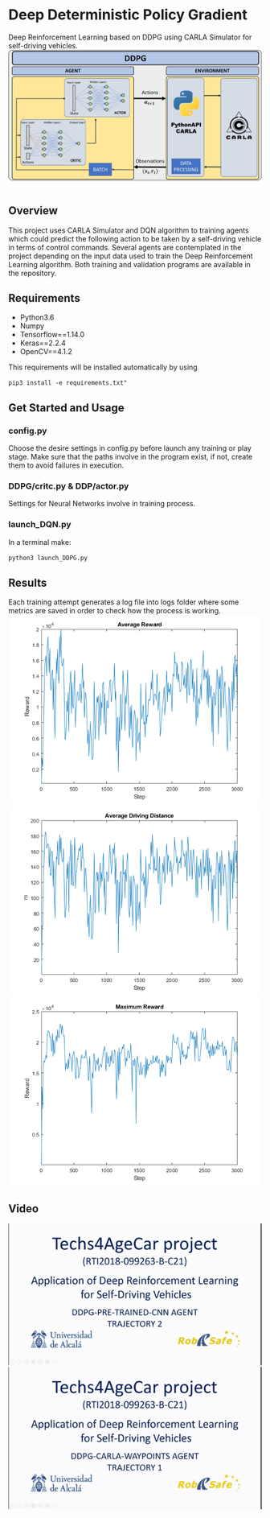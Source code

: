 # Deep Deterministic Policy Gradient
Deep Reinforcement Learning based on DDPG using CARLA Simulator for self-driving vehicles.
![DQN architecture](media/DDPG_architecture.jpg)
## Overview
This project uses CARLA Simulator and DQN algorithm to training agents which could predict
the following action to be taken by a self-driving vehicle in terms of control commands.
Several agents are contemplated in the project depending on the input data used to train the
Deep Reinforcement Learning algorithm. 
Both training and validation programs are available in the repository.

## Requirements
- Python3.6
- Numpy
- Tensorflow==1.14.0
- Keras==2.2.4
- OpenCV==4.1.2

This requirements will be installed automatically by using 
```ssh
pip3 install -e requirements.txt"
```

## Get Started and Usage
### config.py
Choose the desire settings in config.py before launch any training or play stage.
Make sure that the paths involve in the program exist, if not, create them to avoid failures in execution.
### DDPG/critc.py & DDP/actor.py
Settings for Neural Networks involve in training process.
### launch_DQN.py
In a terminal make:
```sh
python3 launch_DDPG.py
```
## Results
Each training attempt generates a log file into logs folder where some metrics are saved in order to check how the process is working.
![DQN average reward](media/average_reward_DDPG_CARLA_WP.tif)
![DQN average distance](media/average_dist_DDPG_CARLA_WP.tif)
![DQN maximum reward](media/max_reward_DDPG_CARLA_WP.tif)

## Video
![DQN gif](media/DDPG-PRE-TRAINED-CNN-1.gif)
![DQN gif](media/DDPG-CARLA-WAYPOINTS-1.gif)
